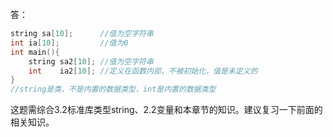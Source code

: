 答：

```cpp
string sa[10];		//值为空字符串
int ia[10];			//值为0
int main(){
    string sa2[10];	//值为空字符串
    int    ia2[10];	//定义在函数内部，不被初始化，值是未定义的
}
//string是类，不是内置的数据类型，int是内置的数据类型
```

这题需综合3.2标准库类型string、2.2变量和本章节的知识。建议复习一下前面的相关知识。

